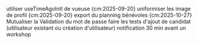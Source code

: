 utiliser useTimeAgoIntl de vueuse {cm:2025-09-20}
uniformiser les image de profil {cm:2025-09-20}
export du planning bénévoles {cm:2025-10-27}
Mutualiser la Validation du mot de passe
faire les tests d'ajout de candidat (utilisateur existant ou création d'utilisateur)
notification 30 min avant un workshop
